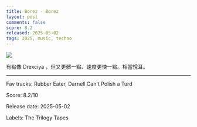 ```yaml
---
title: Borez - Borez
layout: post
comments: false
score: 8.2
released: 2025-05-02
tags: 2025, music, techno
---
```


![](https://i.discogs.com/WfI8TNEZVel8XlHFu_pistVPnB63T6cUfS14AXXHYwg/rs:fit/g:sm/q:90/h:600/w:600/czM6Ly9kaXNjb2dz/LWRhdGFiYXNlLWlt/YWdlcy9SLTM0MDU1/NTUxLTE3NDc5NDcy/NDUtMjE3OS5qcGVn.jpeg)

有點像 Drexciya ，但又更髒一點、速度更快一點。相當悅耳。

---

Fav tracks: Rubber Eater, Darnell Can't Polish a Turd

Score: 8.2/10

Release date: 2025-05-02

Labels: The Trilogy Tapes


